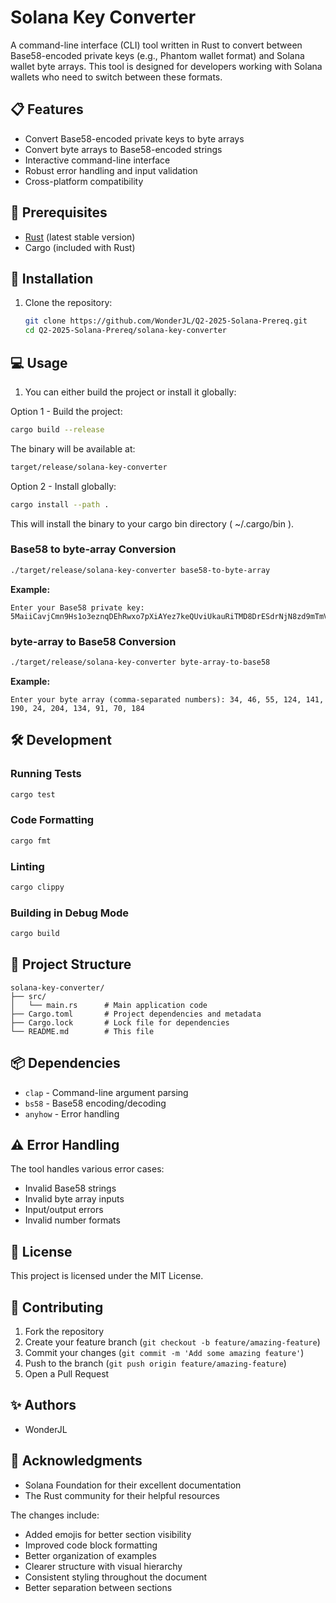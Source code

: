 # Solana Key Converter

A command-line interface (CLI) tool written in Rust to convert between Base58-encoded private keys (e.g., Phantom wallet format) and Solana wallet byte arrays. This tool is designed for developers working with Solana wallets who need to switch between these formats.

## 📋 Features

- Convert Base58-encoded private keys to byte arrays
- Convert byte arrays to Base58-encoded strings
- Interactive command-line interface
- Robust error handling and input validation
- Cross-platform compatibility

## 🔧 Prerequisites

- [Rust](https://www.rust-lang.org/tools/install) (latest stable version)
- Cargo (included with Rust)

## 🚀 Installation

1. Clone the repository:

   ```bash
   git clone https://github.com/WonderJL/Q2-2025-Solana-Prereq.git
   cd Q2-2025-Solana-Prereq/solana-key-converter
   ```

## 💻 Usage

1. You can either build the project or install it globally:

Option 1 - Build the project:

```bash
cargo build --release
 ```

The binary will be available at:

```bash
target/release/solana-key-converter
 ```

Option 2 - Install globally:

```bash
cargo install --path .
 ```

This will install the binary to your cargo bin directory ( ~/.cargo/bin ).

### Base58 to byte-array Conversion

```bash
./target/release/solana-key-converter base58-to-byte-array
```

**Example:**

```plaintext
Enter your Base58 private key: 5MaiiCavjCmn9Hs1o3eznqDEhRwxo7pXiAYez7keQUviUkauRiTMD8DrESdrNjN8zd9mTmVhRvBJeg5vhyvgrAhG
```

### byte-array to Base58 Conversion

```bash
./target/release/solana-key-converter byte-array-to-base58
```

**Example:**

```plaintext
Enter your byte array (comma-separated numbers): 34, 46, 55, 124, 141, 190, 24, 204, 134, 91, 70, 184
```

## 🛠 Development

### Running Tests

```bash
cargo test
```

### Code Formatting

```bash
cargo fmt
```

### Linting

```bash
cargo clippy
```

### Building in Debug Mode

```bash
cargo build
```

## 📁 Project Structure

```
solana-key-converter/
├── src/
│   └── main.rs      # Main application code
├── Cargo.toml       # Project dependencies and metadata
├── Cargo.lock       # Lock file for dependencies
└── README.md        # This file
```

## 📦 Dependencies

- `clap` - Command-line argument parsing
- `bs58` - Base58 encoding/decoding
- `anyhow` - Error handling

## ⚠️ Error Handling

The tool handles various error cases:

- Invalid Base58 strings
- Invalid byte array inputs
- Input/output errors
- Invalid number formats

## 📄 License

This project is licensed under the MIT License.

## 🤝 Contributing

1. Fork the repository
2. Create your feature branch (`git checkout -b feature/amazing-feature`)
3. Commit your changes (`git commit -m 'Add some amazing feature'`)
4. Push to the branch (`git push origin feature/amazing-feature`)
5. Open a Pull Request

## ✨ Authors

- WonderJL

## 🙏 Acknowledgments

- Solana Foundation for their excellent documentation
- The Rust community for their helpful resources

The changes include:

- Added emojis for better section visibility
- Improved code block formatting
- Better organization of examples
- Clearer structure with visual hierarchy
- Consistent styling throughout the document
- Better separation between sections

